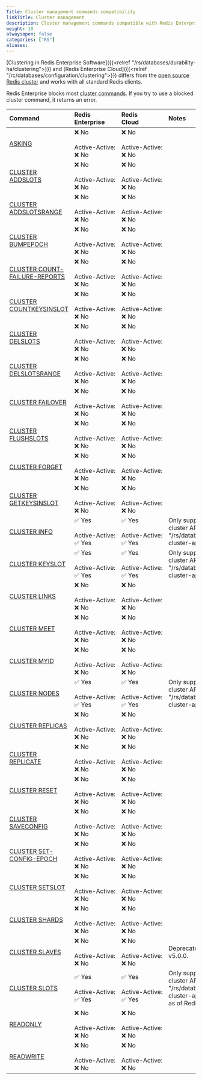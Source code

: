 ```yaml
---
Title: Cluster management commands compatibility
linkTitle: Cluster management
description: Cluster management commands compatible with Redis Enterprise.
weight: 10
alwaysopen: false
categories: ["RS"]
aliases: 
---
```


[Clustering in Redis Enterprise Software]({{<relref "/rs/databases/durability-ha/clustering">}}) and [Redis Enterprise Cloud]({{<relref "/rc/databases/configuration/clustering">}}) differs from the [open source Redis cluster](https://redis.io/docs/manual/scaling/) and works with all standard Redis clients.

Redis Enterprise blocks most [cluster commands](https://redis.io/commands/?group=cluster). If you try to use a blocked cluster command, it returns an error.

| Command | Redis<br />Enterprise | Redis<br />Cloud | Notes |
|:--------|:----------------------|:-----------------|:------|
| [ASKING](https://redis.io/commands/asking) | &#x274c; No<br /><br /><nobr>Active-Active:</nobr><br />&#x274c; No | &#x274c; No<br /><br /><nobr>Active-Active:</nobr><br />&#x274c; No |  |
| [CLUSTER ADDSLOTS](https://redis.io/commands/cluster-addslots) | &#x274c; No<br /><br /><nobr>Active-Active:</nobr><br />&#x274c; No | &#x274c; No<br /><br /><nobr>Active-Active:</nobr><br />&#x274c; No |  |
| [CLUSTER ADDSLOTSRANGE](https://redis.io/commands/cluster-addslotsrange) | &#x274c; No<br /><br /><nobr>Active-Active:</nobr><br />&#x274c; No | &#x274c; No<br /><br /><nobr>Active-Active:</nobr><br />&#x274c; No |  |
| [CLUSTER BUMPEPOCH](https://redis.io/commands/cluster-bumpepoch) | &#x274c; No<br /><br /><nobr>Active-Active:</nobr><br />&#x274c; No | &#x274c; No<br /><br /><nobr>Active-Active:</nobr><br />&#x274c; No |  |
| [CLUSTER COUNT-FAILURE-REPORTS](https://redis.io/commands/cluster-count-failure-reports) | &#x274c; No<br /><br /><nobr>Active-Active:</nobr><br />&#x274c; No | &#x274c; No<br /><br /><nobr>Active-Active:</nobr><br />&#x274c; No |  |
| [CLUSTER COUNTKEYSINSLOT](https://redis.io/commands/cluster-countkeysinslot) | &#x274c; No<br /><br /><nobr>Active-Active:</nobr><br />&#x274c; No | &#x274c; No<br /><br /><nobr>Active-Active:</nobr><br />&#x274c; No |  |
| [CLUSTER DELSLOTS](https://redis.io/commands/cluster-delslots) | &#x274c; No<br /><br /><nobr>Active-Active:</nobr><br />&#x274c; No | &#x274c; No<br /><br /><nobr>Active-Active:</nobr><br />&#x274c; No |  |
| [CLUSTER DELSLOTSRANGE](https://redis.io/commands/cluster-delslotsrange) | &#x274c; No<br /><br /><nobr>Active-Active:</nobr><br />&#x274c; No | &#x274c; No<br /><br /><nobr>Active-Active:</nobr><br />&#x274c; No |  |
| [CLUSTER FAILOVER](https://redis.io/commands/cluster-failover) | &#x274c; No<br /><br /><nobr>Active-Active:</nobr><br />&#x274c; No | &#x274c; No<br /><br /><nobr>Active-Active:</nobr><br />&#x274c; No |  |
| [CLUSTER FLUSHSLOTS](https://redis.io/commands/cluster-flushslots) | &#x274c; No<br /><br /><nobr>Active-Active:</nobr><br />&#x274c; No | &#x274c; No<br /><br /><nobr>Active-Active:</nobr><br />&#x274c; No |  |
| [CLUSTER FORGET](https://redis.io/commands/cluster-forget) | &#x274c; No<br /><br /><nobr>Active-Active:</nobr><br />&#x274c; No | &#x274c; No<br /><br /><nobr>Active-Active:</nobr><br />&#x274c; No |  |
| [CLUSTER GETKEYSINSLOT](https://redis.io/commands/cluster-getkeysinslot) | &#x274c; No<br /><br /><nobr>Active-Active:</nobr><br />&#x274c; No | &#x274c; No<br /><br /><nobr>Active-Active:</nobr><br />&#x274c; No |  |
| [CLUSTER INFO](https://redis.io/commands/cluster-info) | &#x2705; Yes<br /><br /><nobr>Active-Active:</nobr><br />&#x2705; Yes | &#x2705; Yes<br /><br /><nobr>Active-Active:</nobr><br />&#x2705; Yes | Only supported with the [OSS cluster API]({{<relref "/rs/databases/configure/oss-cluster-api">}}). |
| [CLUSTER KEYSLOT](https://redis.io/commands/cluster-keyslot) | &#x2705; Yes<br /><br /><nobr>Active-Active:</nobr><br />&#x2705; Yes | &#x2705; Yes<br /><br /><nobr>Active-Active:</nobr><br />&#x2705; Yes | Only supported with the [OSS cluster API]({{<relref "/rs/databases/configure/oss-cluster-api">}}). |
| [CLUSTER LINKS](https://redis.io/commands/cluster-links) | &#x274c; No<br /><br /><nobr>Active-Active:</nobr><br />&#x274c; No | &#x274c; No<br /><br /><nobr>Active-Active:</nobr><br />&#x274c; No |  |
| [CLUSTER MEET](https://redis.io/commands/cluster-meet) | &#x274c; No<br /><br /><nobr>Active-Active:</nobr><br />&#x274c; No | &#x274c; No<br /><br /><nobr>Active-Active:</nobr><br />&#x274c; No |  |
| [CLUSTER MYID](https://redis.io/commands/cluster-myid) | &#x274c; No<br /><br /><nobr>Active-Active:</nobr><br />&#x274c; No | &#x274c; No<br /><br /><nobr>Active-Active:</nobr><br />&#x274c; No |  |
| [CLUSTER NODES](https://redis.io/commands/cluster-nodes) | &#x2705; Yes<br /><br /><nobr>Active-Active:</nobr><br />&#x2705; Yes | &#x2705; Yes<br /><br /><nobr>Active-Active:</nobr><br />&#x2705; Yes | Only supported with the [OSS cluster API]({{<relref "/rs/databases/configure/oss-cluster-api">}}). |
| [CLUSTER REPLICAS](https://redis.io/commands/cluster-replicas) | &#x274c; No<br /><br /><nobr>Active-Active:</nobr><br />&#x274c; No | &#x274c; No<br /><br /><nobr>Active-Active:</nobr><br />&#x274c; No |  |
| [CLUSTER REPLICATE](https://redis.io/commands/cluster-replicate) | &#x274c; No<br /><br /><nobr>Active-Active:</nobr><br />&#x274c; No | &#x274c; No<br /><br /><nobr>Active-Active:</nobr><br />&#x274c; No |  |
| [CLUSTER RESET](https://redis.io/commands/cluster-reset) | &#x274c; No<br /><br /><nobr>Active-Active:</nobr><br />&#x274c; No | &#x274c; No<br /><br /><nobr>Active-Active:</nobr><br />&#x274c; No |  |
| [CLUSTER SAVECONFIG](https://redis.io/commands/cluster-saveconfig) | &#x274c; No<br /><br /><nobr>Active-Active:</nobr><br />&#x274c; No | &#x274c; No<br /><br /><nobr>Active-Active:</nobr><br />&#x274c; No |  |
| [CLUSTER SET-CONFIG-EPOCH](https://redis.io/commands/cluster-set-config-epoch) | &#x274c; No<br /><br /><nobr>Active-Active:</nobr><br />&#x274c; No | &#x274c; No<br /><br /><nobr>Active-Active:</nobr><br />&#x274c; No |  |
| [CLUSTER SETSLOT](https://redis.io/commands/cluster-setslot) | &#x274c; No<br /><br /><nobr>Active-Active:</nobr><br />&#x274c; No | &#x274c; No<br /><br /><nobr>Active-Active:</nobr><br />&#x274c; No |  |
| [CLUSTER SHARDS](https://redis.io/commands/cluster-shards) | &#x274c; No<br /><br /><nobr>Active-Active:</nobr><br />&#x274c; No | &#x274c; No<br /><br /><nobr>Active-Active:</nobr><br />&#x274c; No |  |
| [CLUSTER SLAVES](https://redis.io/commands/cluster-slaves) | &#x274c; No<br /><br /><nobr>Active-Active:</nobr><br />&#x274c; No | &#x274c; No<br /><br /><nobr>Active-Active:</nobr><br />&#x274c; No | Deprecated as of Redis v5.0.0. |
| [CLUSTER SLOTS](https://redis.io/commands/cluster-slots) | &#x2705; Yes<br /><br /><nobr>Active-Active:</nobr><br />&#x2705; Yes | &#x2705; Yes<br /><br /><nobr>Active-Active:</nobr><br />&#x2705; Yes | Only supported with the [OSS cluster API]({{<relref "/rs/databases/configure/oss-cluster-api">}}). Deprecated as of Redis v7.0.0. |
| [READONLY](https://redis.io/commands/readonly) | &#x274c; No<br /><br /><nobr>Active-Active:</nobr><br />&#x274c; No | &#x274c; No<br /><br /><nobr>Active-Active:</nobr><br />&#x274c; No |  |
| [READWRITE](https://redis.io/commands/readwrite) | &#x274c; No<br /><br /><nobr>Active-Active:</nobr><br />&#x274c; No | &#x274c; No<br /><br /><nobr>Active-Active:</nobr><br />&#x274c; No |  |
